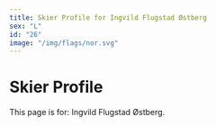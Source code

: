 ```yaml
---
title: Skier Profile for Ingvild Flugstad Østberg
sex: "L"
id: "26"
image: "/img/flags/nor.svg" 
---
```


# Skier Profile

This page is for: Ingvild Flugstad Østberg.
    